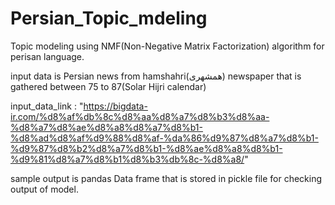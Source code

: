 # Persian_Topic_mdeling
Topic modeling using NMF(Non-Negative Matrix Factorization) algorithm for perisan language.

input data is Persian news from hamshahri(همشهری) newspaper that is gathered between 75 to 87(Solar Hijri calendar)

input_data_link : "https://bigdata-ir.com/%d8%af%db%8c%d8%aa%d8%a7%d8%b3%d8%aa-%d8%a7%d8%ae%d8%a8%d8%a7%d8%b1-%d8%ad%d8%af%d9%88%d8%af-%da%86%d9%87%d8%a7%d8%b1-%d9%87%d8%b2%d8%a7%d8%b1-%d8%ae%d8%a8%d8%b1-%d9%81%d8%a7%d8%b1%d8%b3%db%8c-%d8%a8/"


sample output is pandas Data frame that is stored in pickle file for checking output of model.
